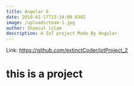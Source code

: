```yaml
---
title: Angular 6
date: 2019-02-17T13:34:00.638Z
image: /uploads/team-1.jpg
author: Shamiul islam
description: A IoT project Made By Angular.
---
```

Link: https://github.com/extinctCoder/iotProject_2

# this is a project
